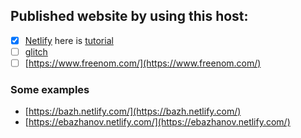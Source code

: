 
Published website by using this host:
------------------------------------
 - [x] [Netlify](https://www.netlify.com/) here is [tutorial](https://www.youtube.com/watch?v=9RfU6KGNkfE) 
 - [ ] [glitch](https://glitch.com/culture/website-starter-kit/)
 - [ ] [https://www.freenom.com/](https://www.freenom.com/)
 
### Some examples
- [https://bazh.netlify.com/](https://bazh.netlify.com/)
- [https://ebazhanov.netlify.com/](https://ebazhanov.netlify.com/)
